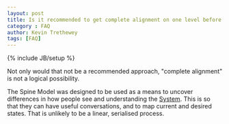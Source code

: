 ```yaml
---
layout: post
title: Is it recommended to get complete alignment on one level before moving to the next?
category : FAQ
author: Kevin Trethewey
tags: [FAQ]
---
```

{% include JB/setup %}

Not only would that not be a recommended approach, "complete alignment" is not a logical possibility.

The Spine Model was designed to be used as a means to uncover differences in how people see and understanding the [System](/faq/WhatIsASystem). This is so that they can have useful conversations, and to map current and desired states. That is unlikely to be a linear, serialised process.
